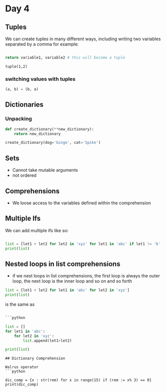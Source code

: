 # Day 4
## Tuples
We can create tuples in many different ways, including writing two variables separated by a comma for example:
```python

return variable1, variable2 # this will become a tuple

```

`tuple(1,2)`

### switching values with tuples
```python
(a, b) = (b, a)
```

### 

## Dictionaries
### Unpacking
```python
def create_dictionary(**new_dictionary):
    return new_dictionary

create_dictionary(dog='bingo', cat='Spike')
```

## Sets
- Cannot take mutable arguments
- not ordered

## Comprehensions
- We loose access to the variables defined within the comprehension

## Multiple Ifs 

We can add multiple ifs like so:

```python

list = [let1 + let2 for let2 in 'xyz' for let1 in 'abc' if let1 != 'b' if let2 != 'z']
print(list)

```


## Nested loops in list comprehensions
- if we nest loops in list comprehensions, the first loop is always the outer loop, the next loop is the inner loop and so on and so forth

```python
list = [let1 + let2 for let1 in 'abc' for let2 in 'xyz']
print(list)

```
is the same as 

```python

```python

list = []
for let1 in 'abc':
    for let2 in 'xyz':
        list.append(let1+let2)

print(list)

```

```
## Dictionary Comprehension

Walrus operator
```python

dic_comp = {x : str(rem) for x in range(15) if (rem := x% 3) == 0}
print(dic_comp)

```
